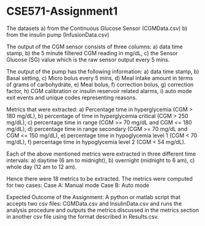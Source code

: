 # CSE571-Assignment1

The datasets
a) from the Continuous Glucose Sensor (CGMData.csv) 
              b) from the insulin pump (InfusionData.csv)

The output of the CGM sensor consists of three columns: a) data time stamp, 
							b) the 5 minute filtered CGM reading in mg/dL, 
							c) the Sensor Glucose (SG) value which is the raw sensor output every 5 mins. 

The output of the pump has the following information: a) data time stamp, 
						      b) Basal setting, 
						      c) Micro bolus every 5 mins, 
						      d) Meal intake amount in terms of grams of carbohydrate, 
						      e) Meal bolus, 
						      f) correction bolus, 
						      g) correction factor, 
						      h) CGM calibration or insulin reservoir related alarms,
						      i) auto mode exit events and unique codes representing reasons.


Metrics that were extracted:
a) Percentage time in hyperglycemia (CGM > 180 mg/dL), 
b) percentage of time in hyperglycemia critical (CGM > 250 mg/dL), 
c) percentage time in range (CGM >= 70 mg/dL and CGM <= 180 mg/dL), 
d) percentage time in range secondary (CGM >= 70 mg/dL and CGM <= 150 mg/dL), 
e) percentage time in hypoglycemia level 1 (CGM < 70 mg/dL),
f) percentage time in hypoglycemia level 2 (CGM < 54 mg/dL).

Each of the above mentioned metrics were extracted in three different time intervals: 
a) daytime (6 am to midnight), 
b) overnight (midnight to 6 am),
c) whole day (12 am to 12 am).

Hence there were 18 metrics to be extracted. The metrics were computed for two cases: 
Case A: Manual mode
Case B: Auto mode


Expected Outcome of the Assignment:
A python or matlab script that accepts two csv files: CGMData.csv and InsulinData.csv and runs the analysis procedure and outputs the metrics discussed in the metrics section in another csv file using the format described in Results.csv.
